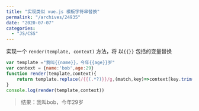 ```yaml
---
title: "实现类似 vue.js 模板字符串替换"
permalink: "/archives/24935"
date: "2020-07-07"
categories: 
  - "JS/CSS"
---
```


实现一个 `render(template, context)` 方法，将 以`{{}}` 包括的变量替换

``` js
var template ="我叫{{name}}，今年{{age}}岁"
var context = {name:'bob',age:29}
function render(template,context){
    return template.replace(/{{(.*?)}}/g,(match,key)=>context[key.trim()]);
}
console.log(render(template,context))
```

> 结果：我叫bob，今年29岁
